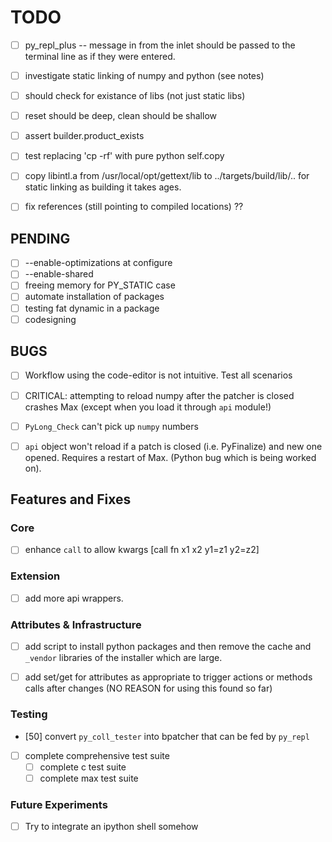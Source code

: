 # TODO

- [ ] py_repl_plus -- message in from the inlet should be passed to the terminal line as if they were entered.

- [ ] investigate static linking of numpy and python (see notes)

- [ ] should check for existance of libs (not just static libs)

- [ ] reset should be deep, clean should be shallow

- [ ] assert builder.product_exists

- [ ] test replacing 'cp -rf' with pure python self.copy

- [ ] copy libintl.a from /usr/local/opt/gettext/lib to ../targets/build/lib/.. for static linking as building it takes ages.

- [ ] fix references (still pointing to compiled locations) ??

## PENDING

- [ ] --enable-optimizations at configure
- [ ] --enable-shared
- [ ] freeing memory for PY_STATIC case
- [ ] automate installation of packages
- [ ] testing fat dynamic in a package
- [ ] codesigning

## BUGS

- [ ] Workflow using the code-editor is not intuitive. Test all scenarios

- [ ] CRITICAL: attempting to reload numpy after the patcher is closed crashes Max (except when you load it through `api` module!)

- [ ] `PyLong_Check` can't pick up `numpy` numbers

- [ ] `api` object won't reload if a patch is closed (i.e. PyFinalize) and new one opened. Requires a restart of Max. (Python bug which is being worked on).

## Features and Fixes

### Core

- [ ] enhance `call` to allow kwargs [call fn x1 x2 y1=z1 y2=z2]

### Extension

- [ ] add more api wrappers.

### Attributes & Infrastructure

- [ ] add script to install python packages and then remove the cache and `_vendor` libraries of the installer which are large.

- [ ] add set/get for attributes as appropriate to trigger actions or methods calls
      after changes (NO REASON for using this found so far)

### Testing

- [50] convert `py_coll_tester` into bpatcher that can be fed by `py_repl`

- [ ] complete comprehensive test suite
  - [ ] complete c test suite
  - [ ] complete max test suite

### Future Experiments

- [ ] Try to integrate an ipython shell somehow
